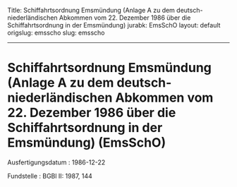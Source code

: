 Title: Schiffahrtsordnung Emsmündung (Anlage A zu dem deutsch-niederländischen Abkommen
  vom 22. Dezember 1986 über die Schiffahrtsordnung in der Emsmündung)
jurabk: EmsSchO
layout: default
origslug: emsscho
slug: emsscho

---

# Schiffahrtsordnung Emsmündung (Anlage A zu dem deutsch-niederländischen Abkommen vom 22. Dezember 1986 über die Schiffahrtsordnung in der Emsmündung) (EmsSchO)

Ausfertigungsdatum
:   1986-12-22

Fundstelle
:   BGBl II: 1987, 144

